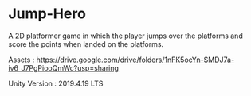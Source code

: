 # Jump-Hero

A 2D platformer game in which the player jumps over the platforms and score the points when landed on the platforms. 

Assets : https://drive.google.com/drive/folders/1nFK5ocYn-SMDJ7a-iv6_J7PgPiooQmWc?usp=sharing

Unity Version :  2019.4.19 LTS
